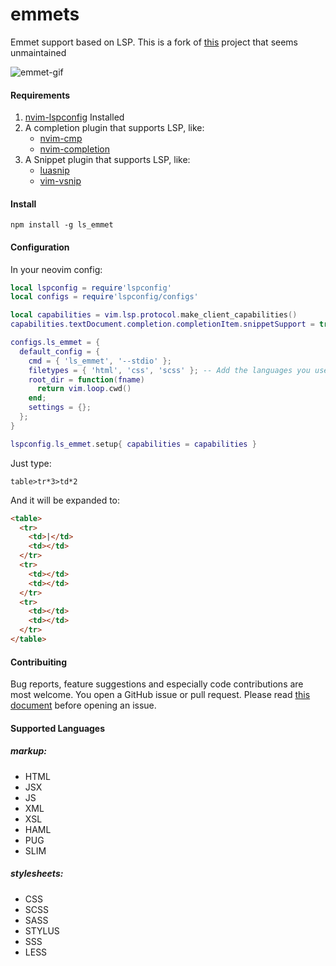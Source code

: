 # emmets

Emmet support based on LSP. This is a fork of [this](https://github.com/aca/emmet-ls) project that seems unmaintained

![emmet-gif](https://i.ibb.co/TgHGmsb/emmet.gif)

#### Requirements
1. [nvim-lspconfig](https://github.com/neovim/nvim-lspconfig) Installed
2. A completion plugin that supports LSP, like:
    - [nvim-cmp](https://github.com/hrsh7th/nvim-cmp)
    - [nvim-completion](https://github.com/nvim-lua/completion-nvim)
3. A Snippet plugin that supports LSP, like:
    - [luasnip](https://github.com/L3MON4D3/LuaSnip)
    - [vim-vsnip](https://github.com/hrsh7th/vim-vsnip)

#### Install

```
npm install -g ls_emmet
```

#### Configuration

  In your neovim config:

  ```lua
  local lspconfig = require'lspconfig'
  local configs = require'lspconfig/configs'

  local capabilities = vim.lsp.protocol.make_client_capabilities()
  capabilities.textDocument.completion.completionItem.snippetSupport = true

  configs.ls_emmet = {
    default_config = {
      cmd = { 'ls_emmet', '--stdio' };
      filetypes = { 'html', 'css', 'scss' }; -- Add the languages you use, see language support
      root_dir = function(fname)
        return vim.loop.cwd()
      end;
      settings = {};
    };
  }

  lspconfig.ls_emmet.setup{ capabilities = capabilities }

  ```

Just type:

```
table>tr*3>td*2
```

And it will be expanded to:

```html
<table>
  <tr>
    <td>|</td>
    <td></td>
  </tr>
  <tr>
    <td></td>
    <td></td>
  </tr>
  <tr>
    <td></td>
    <td></td>
  </tr>
</table>
```

#### Contribuiting
Bug reports, feature suggestions and especially code contributions are most welcome. You open a GitHub issue or pull
request. Please read [this document](CONTRIBUTING.md) before opening an issue.

#### Supported Languages

##### markup:
  - HTML
  - JSX
  - JS
  - XML
  - XSL
  - HAML
  - PUG
  - SLIM

##### stylesheets:
  - CSS
  - SCSS
  - SASS
  - STYLUS
  - SSS
  - LESS

